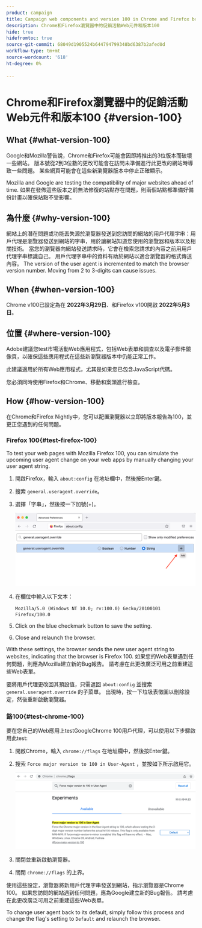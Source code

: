 ```yaml
---
product: campaign
title: Campaign web components and version 100 in Chrome and Firefox browsers
description: Chrome和Firefox瀏覽器中的促銷活動Web元件和版本100
hide: true
hidefromtoc: true
source-git-commit: 68049d1905524b644794799348bd6387b2afed0d
workflow-type: tm+mt
source-wordcount: '618'
ht-degree: 0%

---
```


# Chrome和Firefox瀏覽器中的促銷活動Web元件和版本100 {#version-100}

## What {#what-version-100}

Google和Mozilla警告說，Chrome和Firefox可能會因即將推出的3位版本而破壞一些網站。
版本號從2到3位數的更改可能會在訪問未準備進行此更改的網站時導致一些問題。 某些網頁可能會在這些新瀏覽器版本中停止正確顯示。

Mozilla and Google are testing the compatibility of major websites ahead of time. 如果在發佈這些版本之前無法修復的站點存在問題，則兩個站點都準備好備份計畫以確保站點不受影響。

## 為什麼 {#why-version-100}

網站上的潛在問題或功能丟失源於瀏覽器發送到您訪問的網站的用戶代理字串：用戶代理是瀏覽器發送到網站的字串，用於讓網站知道您使用的瀏覽器和版本以及相關技術。 當您的瀏覽器向網站發送請求時，它會在檢索您請求的內容之前用用戶代理字串標識自己。 用戶代理字串中的資料有助於網站以適合瀏覽器的格式傳送內容。 The version of the user agent is incremented to match the browser version number. Moving from 2 to 3-digits can cause issues.

## When {#when-version-100}

Chrome v100已設定為在 **2022年3月29日**、和Firefox v100開啟 **2022年5月3日**。

## 位置 {#where-version-100}

Adobe建議您test市場活動Web應用程式，包括Web表單和調查以及電子郵件鏡像頁，以確保這些應用程式在這些新瀏覽器版本中仍能正常工作。

此建議適用於所有Web應用程式，尤其是如果您已包含JavaScript代碼。

您必須同時使用Firefox和Chrome、移動和案頭進行檢查。

## How {#how-version-100}

在Chrome和Firefox Nightly中，您可以配置瀏覽器以立即將版本報告為100，並更正您遇到的任何問題。

### Firefox 100{#test-firefox-100}

To test your web pages with Mozilla Firefox 100, you can simulate the upcoming user agent change on your web apps by manually changing your user agent string.

1. 開啟Firefox，輸入 `about:config` 在地址欄中，然後按Enter鍵。
1. 搜索 `general.useragent.override`。
1. 選擇「字串」，然後按一下加號(+)。

   ![](assets/force-user-agent-firefox.png)

1. 在欄位中輸入以下文本：

   ```
   Mozilla/5.0 (Windows NT 10.0; rv:100.0) Gecko/20100101 Firefox/100.0
   ```

1. Click on the blue checkmark button to save the setting.
1. Close and relaunch the browser.

With these settings, the browser sends the new user agent string to websites, indicating that the browser is Firefox 100. 如果您的Web表單遇到任何問題，則應為Mozilla建立新的Bug報告。 請考慮在此更改廣泛可用之前重建這些Web表單。

要將用戶代理更改回其預設值，只需返回 `about:config` 並搜索 `general.useragent.override` 的子菜單。  出現時，按一下垃圾表徵圖以刪除設定，然後重新啟動瀏覽器。

### 鉻100{#test-chrome-100}

要在您自己的Web應用上testGoogleChrome 100用戶代理，可以使用以下步驟啟用此test:

1. 開啟Chrome，輸入 `chrome://flags` 在地址欄中，然後按Enter鍵。
1. 搜索 `Force major version to 100 in User-Agent` ，並按如下所示啟用它。

   ![](assets/force-user-agent-chrome.png)

1. 關閉並重新啟動瀏覽器。
1. 關閉 `chrome://flags` 的上界。

使用這些設定，瀏覽器將新用戶代理字串發送到網站，指示瀏覽器是Chrome 100。 如果您訪問的網站遇到任何問題，應為Google建立新的Bug報告。 請考慮在此更改廣泛可用之前重建這些Web表單。

To change user agent back to its default, simply follow this process and change the flag&#39;s setting to `Default` and relaunch the browser.
